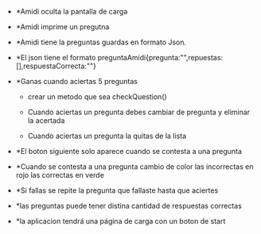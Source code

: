 - *Amidi oculta la pantalla de carga

- *Amidi imprime un pregutna

- *Amidi tiene la preguntas guardas en formato Json.

- *El json tiene el formato preguntaAmidi{pregunta:"",repuestas:[],respuestaCorrecta:""}

- *Ganas cuando aciertas 5 preguntas

    - crear un metodo que sea checkQuestion()

    - Cuando aciertas un pregunta debes cambiar de pregunta y eliminar la acertada

    - Cuando aciertas un pregunta la quitas de la lista

- *El boton siguiente solo aparece cuando se contesta a una pregunta

- *Cuando se contesta a  una pregunta cambio de color las incorrectas en rojo las correctas en verde

- *Si fallas se repite la pregunta que fallaste hasta que aciertes

- *las preguntas puede tener distina cantidad de respuestas correctas

- *la aplicacion tendrá una página de carga con un boton de start
